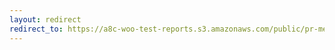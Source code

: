 ```yaml
---
layout: redirect
redirect_to: https://a8c-woo-test-reports.s3.amazonaws.com/public/pr-merge/39549/e2e/index.html
---
```

